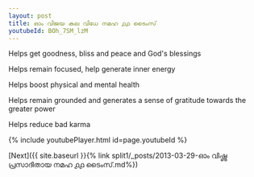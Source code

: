 ```yaml
---
layout: post
title: ഓം വിജയ കല വിധേ നമഹ ൧൧ ടൈംസ്
youtubeId: BOh_7SM_lzM
---
```

 
 
Helps get goodness, bliss and peace and God's blessings
 
Helps remain focused, help generate inner energy 
 
Helps boost physical and mental health 
 
Helps remain grounded and generates a sense of gratitude towards the greater power 
 
Helps reduce bad karma
 
 
 
 


{% include youtubePlayer.html id=page.youtubeId %}
 
[Next]({{ site.baseurl }}{% link  split1/_posts/2013-03-29-ഓം വിഷ്ണു പ്രസാദിതായ നമഹ ൧൧ ടൈംസ്.md%})
 
